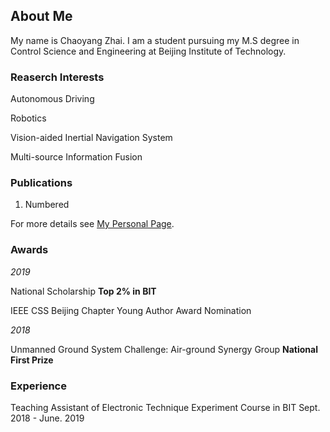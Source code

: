 ## About Me

My name is Chaoyang Zhai. I am a student pursuing my M.S degree in Control Science and Engineering at Beijing Institute of Technology.

### Reaserch Interests

Autonomous Driving 

Robotics

Vision-aided Inertial Navigation System

Multi-source Information Fusion

### Publications

1. Numbered

For more details see [My Personal Page](https://chaoyang-1996.github.io).

### Awards

_2019_   

National Scholarship   **Top 2% in BIT**

IEEE CSS Beijing Chapter Young Author Award Nomination

_2018_

Unmanned Ground System Challenge: Air-ground Synergy Group   **National First Prize**

### Experience

Teaching Assistant of Electronic Technique Experiment Course in BIT               Sept. 2018 - June. 2019
